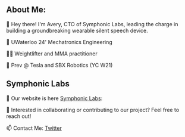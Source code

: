 ## About Me:

👋 Hey there! I'm Avery, CTO of Symphonic Labs, leading the charge in building a groundbreaking wearable silent speech device.

🔬 UWaterloo 24' Mechatronics Engineering

🏋️‍♂️ Weightlifter and MMA practitioner

🚗 Prev @ Tesla and SBX Robotics (YC W21)

## Symphonic Labs

🔗 Our website is here [Symphonic Labs](https://symphoniclabs.ca/):

🌱 Interested in collaborating or contributing to our project? Feel free to reach out!

📫 Contact Me: [Twitter](https://twitter.com/avery_chiu)
